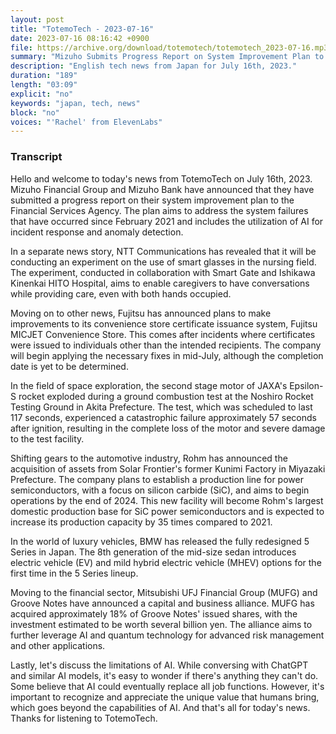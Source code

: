```yaml
---
layout: post
title: "TotemoTech - 2023-07-16"
date: 2023-07-16 08:16:42 +0900
file: https://archive.org/download/totemotech/totemotech_2023-07-16.mp3
summary: "Mizuho Submits Progress Report on System Improvement Plan to FSA, NTT Com Conducts Smart Glasses Experiment in Nursing Field, & more…"
description: "English tech news from Japan for July 16th, 2023."
duration: "189"
length: "03:09"
explicit: "no"
keywords: "japan, tech, news"
block: "no"
voices: "'Rachel' from ElevenLabs"
---
```


### Transcript

Hello and welcome to today's news from TotemoTech on July 16th, 2023. Mizuho Financial Group and Mizuho Bank have announced that they have submitted a progress report on their system improvement plan to the Financial Services Agency. The plan aims to address the system failures that have occurred since February 2021 and includes the utilization of AI for incident response and anomaly detection.

In a separate news story, NTT Communications has revealed that it will be conducting an experiment on the use of smart glasses in the nursing field. The experiment, conducted in collaboration with Smart Gate and Ishikawa Kinenkai HITO Hospital, aims to enable caregivers to have conversations while providing care, even with both hands occupied.

Moving on to other news, Fujitsu has announced plans to make improvements to its convenience store certificate issuance system, Fujitsu MICJET Convenience Store. This comes after incidents where certificates were issued to individuals other than the intended recipients. The company will begin applying the necessary fixes in mid-July, although the completion date is yet to be determined.

In the field of space exploration, the second stage motor of JAXA's Epsilon-S rocket exploded during a ground combustion test at the Noshiro Rocket Testing Ground in Akita Prefecture. The test, which was scheduled to last 117 seconds, experienced a catastrophic failure approximately 57 seconds after ignition, resulting in the complete loss of the motor and severe damage to the test facility.

Shifting gears to the automotive industry, Rohm has announced the acquisition of assets from Solar Frontier's former Kunimi Factory in Miyazaki Prefecture. The company plans to establish a production line for power semiconductors, with a focus on silicon carbide (SiC), and aims to begin operations by the end of 2024. This new facility will become Rohm's largest domestic production base for SiC power semiconductors and is expected to increase its production capacity by 35 times compared to 2021.

In the world of luxury vehicles, BMW has released the fully redesigned 5 Series in Japan. The 8th generation of the mid-size sedan introduces electric vehicle (EV) and mild hybrid electric vehicle (MHEV) options for the first time in the 5 Series lineup.

Moving to the financial sector, Mitsubishi UFJ Financial Group (MUFG) and Groove Notes have announced a capital and business alliance. MUFG has acquired approximately 18% of Groove Notes' issued shares, with the investment estimated to be worth several billion yen. The alliance aims to further leverage AI and quantum technology for advanced risk management and other applications.

Lastly, let's discuss the limitations of AI. While conversing with ChatGPT and similar AI models, it's easy to wonder if there's anything they can't do. Some believe that AI could eventually replace all job functions. However, it's important to recognize and appreciate the unique value that humans bring, which goes beyond the capabilities of AI.   And that's all for today's news. Thanks for listening to TotemoTech.
